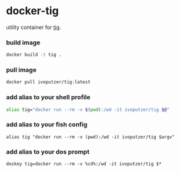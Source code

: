 docker-tig
===
utility container for [tig](https://github.com/jonas/tig).

### build image
```sh
docker build -t tig .
```

### pull image
```sh
docker pull ivoputzer/tig:latest
```

### add alias to your shell profile
```sh
alias tig="docker run --rm -v $(pwd):/wd -it ivoputzer/tig $@"
```

### add alias to your fish config
```fish
alias tig "docker run --rm -v (pwd):/wd -it ivoputzer/tig $argv"
```

### add alias to your dos prompt
```dos
doskey tig=docker run --rm -v %cd%:/wd -it ivoputzer/tig $*
```
